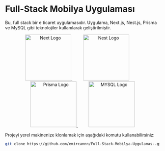 # Full-Stack Mobilya Uygulaması

Bu, full stack bir e ticaret uygulamasıdır. Uygulama, Next.js, Nest.js, Prisma ve MySQL gibi teknolojiler kullanılarak geliştirilmiştir.

<div align="center">
  <a href="https://nextjs.org/" target="blank"><img src="https://upload.wikimedia.org/wikipedia/commons/8/8e/Nextjs-logo.svg" width="150" height='150' alt="Next Logo" />
  </a>
  &nbsp;&nbsp;&nbsp;&nbsp;&nbsp;&nbsp;&nbsp;&nbsp;
  <a href="http://nestjs.com/" target="blank"><img src="https://nestjs.com/img/logo-small.svg" width="150" alt="Nest Logo" /></a>
  &nbsp;&nbsp;&nbsp;&nbsp;&nbsp;&nbsp;&nbsp;&nbsp;
  <a href="https://www.prisma.io/" target="blank"><img src="https://prismalens.vercel.app/header/logo-white.svg" width="150" height='150' alt="Prisma Logo" />
  </a>
  &nbsp;&nbsp;&nbsp;&nbsp;&nbsp;&nbsp;&nbsp;&nbsp;
  </a>
  <a href="https://www.mysql.com/" target="blank"><img src="https://upload.wikimedia.org/wikipedia/commons/0/0a/MySQL_textlogo.svg" width="150" height='150' alt="MYSQL Logo" />
  </a>
</div>

Projeyi yerel makinenize klonlamak için aşağıdaki komutu kullanabilirsiniz:

```bash
git clone https://github.com/emircannn/Full-Stack-Mobilya-Uygulamas-.git

